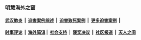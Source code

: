 
### 明慧海外之窗

####  [武汉肺炎](indexes/365.md?t=02250600) &nbsp;|&nbsp;  [迫害案例综述](indexes/328.md?t=02250600) &nbsp;|&nbsp; [迫害致死案例](indexes/277.md?t=02250600)  &nbsp;|&nbsp; [更多迫害案例](indexes/81.md?t=02250600)  &nbsp;|&nbsp; 
####  [时事评论](indexes/19.md?t=02250600) &nbsp;|&nbsp; [海外简讯](indexes/245.md?t=02250600)&nbsp;|&nbsp;  [社会支持](indexes/140.md?t=02250600) &nbsp;|&nbsp; [褒奖决议](indexes/282.md?t=02250600) &nbsp;|&nbsp; [社区报道](indexes/91.md?t=02250600)  &nbsp;|&nbsp; [天人之间](indexes/78.md?t=02250600) 

